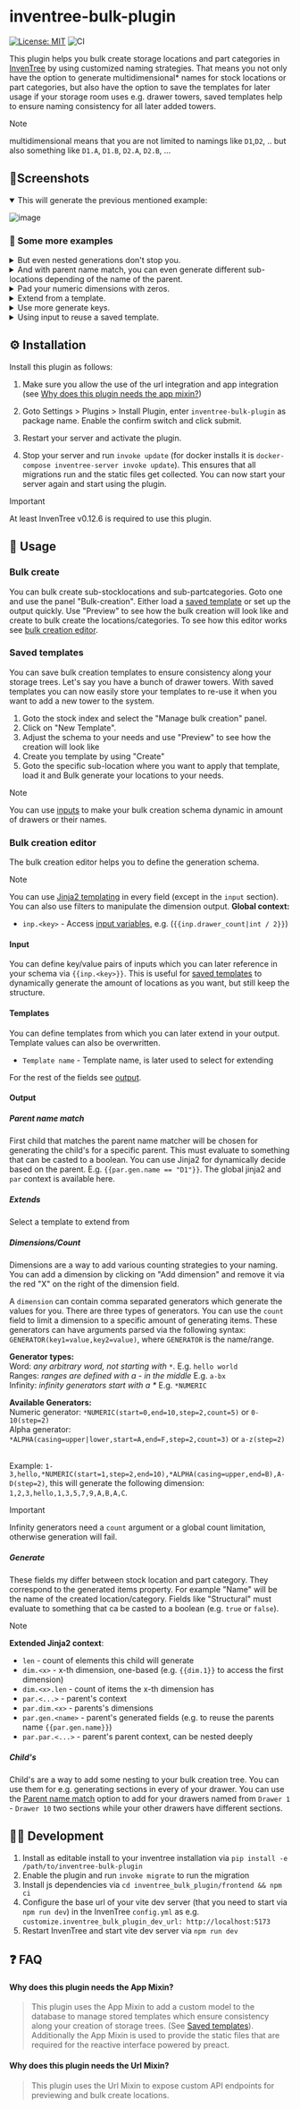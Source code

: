 # inventree-bulk-plugin

[![License: MIT](https://img.shields.io/badge/License-MIT-yellow.svg)](https://opensource.org/licenses/MIT)
![CI](https://github.com/wolflu05/inventree-bulk-plugin/actions/workflows/ci.yml/badge.svg)

This plugin helps you bulk create storage locations and part categories in [InvenTree](https://inventree.org/) by using customized naming strategies. That means you not only have the option to generate multidimensional* names for stock locations or part categories, but also have the option to save the templates for later usage if your storage room uses e.g. drawer towers, saved templates help to ensure naming consistency for all later added towers.

> [!NOTE]
> multidimensional means that you are not limited to namings like `D1`,`D2`, .. but also something like `D1.A`, `D1.B`, `D2.A`, `D2.B`, ...

## 🌟Screenshots

<details open>
<summary>This will generate the previous mentioned example:</summary>

![image](https://github.com/wolflu05/inventree-bulk-plugin/assets/76838159/f0cd29fc-50c0-4880-afa2-f3bd1c2cdaf7)

</details>

### 📄 Some more examples

<details>
<summary>But even nested generations don't stop you.</summary>

![image](https://github.com/wolflu05/inventree-bulk-plugin/assets/76838159/cd560237-94cb-485b-a1cc-cf9e7ab70335)

</details>

<details>
<summary>And with parent name match, you can even generate different sub-locations depending of the name of the parent.</summary>

![image](https://github.com/wolflu05/inventree-bulk-plugin/assets/76838159/ebe53203-1682-4aea-be39-6e79e2d542f2)
![image](https://github.com/wolflu05/inventree-bulk-plugin/assets/76838159/61ef2fa4-d765-4043-89e3-99840181768e)

</details>

<details>
<summary>Pad your numeric dimensions with zeros.</summary>

![image](https://github.com/wolflu05/inventree-bulk-plugin/assets/76838159/d90b42e5-eca8-433c-962f-05fbedc48f03)

</details>

<details>
<summary>Extend from a template.</summary>

![image](https://github.com/wolflu05/inventree-bulk-plugin/assets/76838159/b9622a93-b6b3-4dc7-91f8-d8c145fbdd3a)
![image](https://github.com/wolflu05/inventree-bulk-plugin/assets/76838159/7a7fbc78-e9e9-471a-8427-8b4b15389a57)

</details>

<details>
<summary>Use more generate keys.</summary>

![image](https://github.com/wolflu05/inventree-bulk-plugin/assets/76838159/81b4617a-24ef-49c3-8b5a-b4ef9bb3ebac)

</details>

<details>
<summary>Using input to reuse a saved template.</summary>

![image](https://github.com/wolflu05/inventree-bulk-plugin/assets/76838159/8c56498b-c4a9-4a93-9a68-2ef87defe8da)

</details>

## ⚙️ Installation

Install this plugin as follows:

1. Make sure you allow the use of the url integration and app integration (see [Why does this plugin needs the app mixin?](#why-does-this-plugin-needs-the-app-mixin))

2. Goto Settings > Plugins > Install Plugin, enter `inventree-bulk-plugin` as package name. Enable the confirm switch and click submit.

3. Restart your server and activate the plugin.

4. Stop your server and run `invoke update` (for docker installs it is `docker-compose inventree-server invoke update`). This ensures that all migrations run and the static files get collected. You can now start your server again and start using the plugin.

> [!IMPORTANT]
> At least InvenTree v0.12.6 is required to use this plugin.

## 🏃 Usage

### Bulk create

You can bulk create sub-stocklocations and sub-partcategories. Goto one and use the panel "Bulk-creation". Either load a [saved template](#saved-templates) or set up the output quickly. Use "Preview" to see how the bulk creation will look like and create to bulk create the locations/categories. To see how this editor works see [bulk creation editor](#bulk-creation-editor).

### Saved templates

You can save bulk creation templates to ensure consistency along your storage trees. Let's say you have a bunch of drawer towers. With saved templates you can now easily store your templates to re-use it when you want to add a new tower to the system.

1. Goto the stock index and select the "Manage bulk creation" panel.
2. Click on "New Template".
3. Adjust the schema to your needs and use "Preview" to see how the creation will look like
4. Create you template by using "Create"
5. Goto the specific sub-location where you want to apply that template, load it and Bulk generate your locations to your needs.

> [!NOTE]
> You can use [inputs](#input) to make your bulk creation schema dynamic in amount of drawers or their names.

### Bulk creation editor

The bulk creation editor helps you to define the generation schema. 

> [!NOTE]
> You can use [Jinja2 templating](https://jinja.palletsprojects.com/en/3.1.x/templates/) in every field (except in the `input` section). You can also use filters to manipulate the dimension output.
> **Global context:**
> - `inp.<key>` - Access [input variables](#input), e.g. (`{{inp.drawer_count|int / 2}}`)

#### Input

You can define key/value pairs of inputs which you can later reference in your schema via `{{inp.<key>}}`. This is useful for [saved templates](#saved-templates) to dynamically generate the amount of locations as you want, but still keep the structure.

#### Templates

You can define templates from which you can later extend in your output. Template values can also be overwritten.

- `Template name` - Template name, is later used to select for extending

For the rest of the fields see [output](#output).

#### Output

##### Parent name match
First child that matches the parent name matcher will be chosen for generating the child's for a specific parent. This must evaluate to something that can be casted to a boolean. You can use Jinja2 for dynamically decide based on the parent. E.g. `{{par.gen.name == "D1"}}`. The global jinja2 and `par` context is available here.

##### Extends
Select a template to extend from

##### Dimensions/Count
Dimensions are a way to add various counting strategies to your naming. You can add a dimension by clicking on "Add dimension" and remove it via the red "X" on the right of the dimension field.

A `dimension` can contain comma separated generators which generate the values for you. There are three types of generators. You can use the `count` field to limit a dimension to a specific amount of generating items. These generators can have arguments parsed via the following syntax: `GENERATOR(key1=value,key2=value)`, where `GENERATOR` is the name/range. <br/>

**Generator types:**<br/>
Word: _any arbitrary word, not starting with `*`_. E.g. `hello world`<br/>
Ranges: _ranges are defined with a - in the middle_ E.g. `a-bx`<br/>
Infinity: _infinity generators start with a *_ E.g. `*NUMERIC`<br/>

**Available Generators:**<br/>
Numeric generator: `*NUMERIC(start=0,end=10,step=2,count=5)` or `0-10(step=2)`<br/>
Alpha generator: `*ALPHA(casing=upper|lower,start=A,end=F,step=2,count=3)` or `a-z(step=2)`<br/><br />

Example: `1-3,hello,*NUMERIC(start=1,step=2,end=10),*ALPHA(casing=upper,end=B),A-D(step=2)`, this will generate the following dimension: `1,2,3,hello,1,3,5,7,9,A,B,A,C`.

> [!IMPORTANT]
> Infinity generators need a `count` argument or a global count limitation, otherwise generation will fail.

##### Generate

These fields my differ between stock location and part category. They correspond to the generated items property. For example "Name" will be the name of the created location/category. Fields like "Structural" must evaluate to something that ca be casted to a boolean (e.g. `true` or `false`).

> [!NOTE]
> **Extended Jinja2 context**:
> - `len` - count of elements this child will generate
> - `dim.<x>` - x-th dimension, one-based (e.g. `{{dim.1}}` to access the first dimension)
> - `dim.<x>.len` - count of items the x-th dimension has
> - `par.<...>` - parent's context
> - `par.dim.<x>` - parents's dimensions
> - `par.gen.<name>` - parent's generated fields (e.g. to reuse the parents name `{{par.gen.name}}`)  
> - `par.par.<...>` - parent's parent context, can be nested deeply

##### Child's

Child's are a way to add some nesting to your bulk creation tree. You can use them for e.g. generating sections in every of your drawer. You can use the [Parent name match](#parent-name-match) option to add for your drawers named from `Drawer 1` - `Drawer 10` two sections while your other drawers have different sections. 

## 🧑‍💻 Development

1. Install as editable install to your inventree installation via `pip install -e /path/to/inventree-bulk-plugin`
2. Enable the plugin and run `invoke migrate` to run the migration
3. Install js dependencies via `cd inventree_bulk_plugin/frontend && npm ci`
4. Configure the base url of your vite dev server (that you need to start via `npm run dev`) in the InvenTree `config.yml` as e.g. `customize.inventree_bulk_plugin_dev_url: http://localhost:5173`
5. Restart InvenTree and start vite dev server via `npm run dev`

## ❓ FAQ

#### Why does this plugin needs the App Mixin?

> This plugin uses the App Mixin to add a custom model to the database to manage stored templates which ensure consistency along your creation of storage trees. (See [Saved templates](#saved-templates)). Additionally the App Mixin is used to provide the static files that are required for the reactive interface powered by preact.

#### Why does this plugin needs the Url Mixin?

> This plugin uses the Url Mixin to expose custom API endpoints for previewing and bulk create locations.

